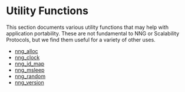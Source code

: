 # Utility Functions

This section documents various utility functions that may help
with application portability. These are not fundamental to NNG
or Scalability Protocols, but we find them useful for a variety
of other uses.

- [nng_alloc](nng_alloc.md)
- [nng_clock](nng_clock.md)
- [nng_id_map](nng_id_map.md)
- [nng_msleep](nng_msleep.md)
- [nng_random](nng_random.md)
- [nng_version](nng_version.md)
